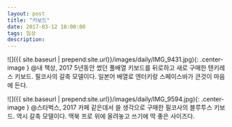 ```yaml
---
layout: post
title: "키보드"
date: 2017-03-12 18:00:00
tags: 일상
description: 
---
```


![]({{ site.baseurl | prepend:site.url}}/images/daily/IMG_9431.jpg){: .center-image }
@내 책상, 2017
5년동안 썼던 풀배열 키보드를 뒤로하고 새로 구매한 텐키레스 키보드.
필코사의 갈축 모델이다. 일본어 배열로 엔터키랑 스페이스바가 큰것이 마음에 든다.
<p/><p/>
![]({{ site.baseurl | prepend:site.url}}/images/daily/IMG_9594.jpg){: .center-image }
@스타벅스, 2017
카페 같은데서 쓸 생각으로 구매한 필코사의 블루투스 키보드. 역시 갈축 모델이다.
맥북 프로 위에 올려놓고 쓰기에 딱 좋은 사이즈다.